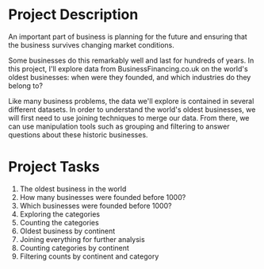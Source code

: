 # Project Description

An important part of business is planning for the future and ensuring that the business survives changing market conditions. 
<p> Some businesses do this remarkably well and last for hundreds of years. 
In this project, I'll explore data from BusinessFinancing.co.uk on the world's oldest businesses: 
when were they founded, and which industries do they belong to?

Like many business problems, the data we'll explore is contained in several different datasets. 
In order to understand the world's oldest businesses, we will first need to use joining techniques to merge our data. 
From there, we can use manipulation tools such as grouping and filtering to answer questions about these historic businesses.



# Project Tasks
1. The oldest business in the world
2. How many businesses were founded before 1000?
3. Which businesses were founded before 1000?
4. Exploring the categories
5. Counting the categories
6. Oldest business by continent
7. Joining everything for further analysis
8. Counting categories by continent
9. Filtering counts by continent and category
